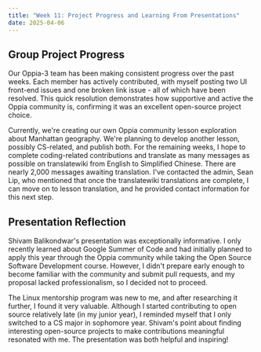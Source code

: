 ```yaml
---
title: "Week 11: Project Progress and Learning From Presentations"
date: 2025-04-06
---
```


## Group Project Progress

Our Oppia-3 team has been making consistent progress over the past weeks. Each member has actively contributed, with myself posting two UI front-end issues and one broken link issue - all of which have been resolved. This quick resolution demonstrates how supportive and active the Oppia community is, confirming it was an excellent open-source project choice.

<!--more-->

Currently, we're creating our own Oppia community lesson exploration about Manhattan geography. We're planning to develop another lesson, possibly CS-related, and publish both. For the remaining weeks, I hope to complete coding-related contributions and translate as many messages as possible on translatewiki from English to Simplified Chinese. There are nearly 2,000 messages awaiting translation. I've contacted the admin, Sean Lip, who mentioned that once the translatewiki translations are complete, I can move on to lesson translation, and he provided contact information for this next step.

## Presentation Reflection

Shivam Balikondwar's presentation was exceptionally informative. I only recently learned about Google Summer of Code and had initially planned to apply this year through the Oppia community while taking the Open Source Software Development course. However, I didn't prepare early enough to become familiar with the community and submit pull requests, and my proposal lacked professionalism, so I decided not to proceed.

The Linux mentorship program was new to me, and after researching it further, I found it very valuable. Although I started contributing to open source relatively late (in my junior year), I reminded myself that I only switched to a CS major in sophomore year. Shivam's point about finding interesting open-source projects to make contributions meaningful resonated with me. The presentation was both helpful and inspiring!
